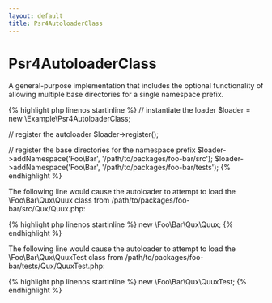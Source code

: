 ```yaml
---
layout: default
title: Psr4AutoloaderClass
---
```


# Psr4AutoloaderClass

A general-purpose implementation that includes the optional
functionality of allowing multiple base directories for a single namespace
prefix.

{% highlight php linenos startinline %}
// instantiate the loader
$loader = new \Example\Psr4AutoloaderClass;

// register the autoloader
$loader->register();

// register the base directories for the namespace prefix
$loader->addNamespace('Foo\Bar', '/path/to/packages/foo-bar/src');
$loader->addNamespace('Foo\Bar', '/path/to/packages/foo-bar/tests');
{% endhighlight %}

The following line would cause the autoloader to attempt to load the
\Foo\Bar\Qux\Quux class from /path/to/packages/foo-bar/src/Qux/Quux.php:

{% highlight php linenos startinline %}
new \Foo\Bar\Qux\Quux;
{% endhighlight %}

The following line would cause the autoloader to attempt to load the 
\Foo\Bar\Qux\QuuxTest class from /path/to/packages/foo-bar/tests/Qux/QuuxTest.php:

{% highlight php linenos startinline %}
new \Foo\Bar\Qux\QuuxTest;
{% endhighlight %}
